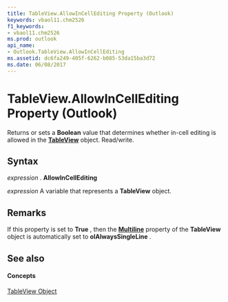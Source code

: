 ```yaml
---
title: TableView.AllowInCellEditing Property (Outlook)
keywords: vbaol11.chm2526
f1_keywords:
- vbaol11.chm2526
ms.prod: outlook
api_name:
- Outlook.TableView.AllowInCellEditing
ms.assetid: dc6fa249-405f-6262-b085-53da15ba3d72
ms.date: 06/08/2017
---
```



# TableView.AllowInCellEditing Property (Outlook)

Returns or sets a **Boolean** value that determines whether in-cell editing is allowed in the **[TableView](tableview-object-outlook.md)** object. Read/write.


## Syntax

 _expression_ . **AllowInCellEditing**

 _expression_ A variable that represents a **TableView** object.


## Remarks

If this property is set to **True** , then the **[Multiline](tableview-multiline-property-outlook.md)** property of the **TableView** object is automatically set to **olAlwaysSingleLine** .


## See also


#### Concepts


[TableView Object](tableview-object-outlook.md)

